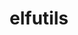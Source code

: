 ---
title: "elfutils"
layout: cache
categories: [package, develop]
meta: {"compilers": ["gcc@10.5.0", "gcc@11.1.0", "gcc@11.4.0", "gcc@13.2.0", "gcc@13.3.0", "gcc@7.3.1", "gcc@7.5.0", "intel-oneapi-compilers@2025.1.0"], "num_specs": 168, "num_specs_by_stack": {"data-vis-sdk": 10, "developer-tools-aarch64-linux-gnu": 15, "developer-tools-x86_64_v3-linux-gnu": 16, "e4s": 20, "e4s-neoverse-v2": 20, "e4s-oneapi": 26, "e4s-rocm-external": 20, "hep": 17, "ml-linux-x86_64-rocm": 10, "radiuss": 10, "radiuss-aws": 10, "radiuss-aws-aarch64": 15, "root": 168, "tutorial": 10}, "oss": ["amzn2", "centos7", "rhel8", "ubuntu18.04", "ubuntu20.04", "ubuntu22.04", "ubuntu24.04"], "platforms": ["linux"], "stacks": ["data-vis-sdk", "developer-tools-aarch64-linux-gnu", "developer-tools-x86_64_v3-linux-gnu", "e4s", "e4s-neoverse-v2", "e4s-oneapi", "e4s-rocm-external", "hep", "ml-linux-x86_64-rocm", "radiuss", "radiuss-aws", "radiuss-aws-aarch64", "root", "tutorial"], "targets": ["aarch64", "neoverse_v2", "x86_64_v3"], "versions": ["0.190", "0.191", "0.192"]}
spec_details: [{"compiler": "intel-oneapi-compilers@2025.1.0", "hash": "2duniq34mxkm7r5o3w2xyvcll66pblo3", "os": "ubuntu22.04", "platform": "linux", "size": "-", "stacks": ["e4s-oneapi", "root"], "target": "x86_64_v3", "variants": ["build_system=autotools", "~debuginfod", "+exeprefix", "~nls"], "versions": ["0.192"]}, {"compiler": "gcc@7.3.1", "hash": "2pg4sxfdmvg4uonpfhzyghield7bfwvu", "os": "amzn2", "platform": "linux", "size": "-", "stacks": ["radiuss-aws-aarch64", "root"], "target": "aarch64", "variants": ["build_system=autotools", "~debuginfod", "+exeprefix", "+nls"], "versions": ["0.191"]}, {"compiler": "intel-oneapi-compilers@2025.1.0", "hash": "36q3cda5n5gsiewojy6ucqtcxiitd46b", "os": "ubuntu22.04", "platform": "linux", "size": "-", "stacks": ["e4s-oneapi", "root"], "target": "x86_64_v3", "variants": ["build_system=autotools", "~debuginfod", "+exeprefix", "~nls"], "versions": ["0.192"]}, {"compiler": "gcc@10.5.0", "hash": "3ece66q3s5ctgfpyrmezbfbzywkz7kyl", "os": "centos7", "platform": "linux", "size": "-", "stacks": ["developer-tools-x86_64_v3-linux-gnu", "root"], "target": "x86_64_v3", "variants": ["build_system=autotools", "+debuginfod", "+exeprefix", "+nls"], "versions": ["0.192"]}, {"compiler": "gcc@10.5.0", "hash": "3j4ach2shhjizouykdwozzwkpmyx7qe4", "os": "centos7", "platform": "linux", "size": "-", "stacks": ["developer-tools-x86_64_v3-linux-gnu", "root"], "target": "x86_64_v3", "variants": ["build_system=autotools", "+debuginfod", "+exeprefix", "+nls"], "versions": ["0.192"]}, {"compiler": "gcc@11.4.0", "hash": "4exti72srevi6l6hrnjb6kzrpkubxeyo", "os": "ubuntu22.04", "platform": "linux", "size": "-", "stacks": ["e4s-neoverse-v2", "root"], "target": "neoverse_v2", "variants": ["build_system=autotools", "~debuginfod", "+exeprefix", "~nls"], "versions": ["0.190"]}, {"compiler": "gcc@11.4.0", "hash": "4pmbvr5ehgfipj4og52uk2is7j5k53j7", "os": "ubuntu22.04", "platform": "linux", "size": "-", "stacks": ["e4s-neoverse-v2", "root"], "target": "neoverse_v2", "variants": ["build_system=autotools", "~debuginfod", "+exeprefix", "+nls"], "versions": ["0.191"]}, {"compiler": "gcc@10.5.0", "hash": "4vb6sctylruonnnkmesrghr7kk54cyzr", "os": "centos7", "platform": "linux", "size": "-", "stacks": ["developer-tools-x86_64_v3-linux-gnu", "root"], "target": "x86_64_v3", "variants": ["build_system=autotools", "+debuginfod", "+exeprefix", "+nls"], "versions": ["0.192"]}, {"compiler": "gcc@7.3.1", "hash": "4yue24vh4wpbtnfokfnbpgu6co2c6ctt", "os": "amzn2", "platform": "linux", "size": "-", "stacks": ["radiuss-aws", "root"], "target": "x86_64_v3", "variants": ["build_system=autotools", "~debuginfod", "+exeprefix", "+nls"], "versions": ["0.192"]}, {"compiler": "gcc@10.5.0", "hash": "5fpskpc3bighqjke276dfi2wmdun5vo4", "os": "centos7", "platform": "linux", "size": "-", "stacks": ["developer-tools-x86_64_v3-linux-gnu", "root"], "target": "x86_64_v3", "variants": ["build_system=autotools", "+debuginfod", "+exeprefix", "+nls"], "versions": ["0.192"]}, {"compiler": "gcc@11.4.0", "hash": "5na6srcjs3gg7y45yc2fv3nxymdk5wht", "os": "ubuntu22.04", "platform": "linux", "size": "-", "stacks": ["e4s-neoverse-v2", "root"], "target": "neoverse_v2", "variants": ["build_system=autotools", "~debuginfod", "+exeprefix", "+nls"], "versions": ["0.191"]}, {"compiler": "gcc@11.1.0", "hash": "5ubgr73xqvuhtwj2dn37ha4dqewh2ebt", "os": "ubuntu20.04", "platform": "linux", "size": "-", "stacks": ["data-vis-sdk", "root"], "target": "x86_64_v3", "variants": ["build_system=autotools", "~debuginfod", "+exeprefix", "+nls"], "versions": ["0.192"]}, {"compiler": "gcc@13.3.0", "hash": "5xnxfsxqzunncvpoxbjqjihdviwhkusi", "os": "rhel8", "platform": "linux", "size": "-", "stacks": ["developer-tools-aarch64-linux-gnu", "root"], "target": "aarch64", "variants": ["build_system=autotools", "+debuginfod", "+exeprefix", "+nls"], "versions": ["0.191"]}, {"compiler": "intel-oneapi-compilers@2025.1.0", "hash": "5zq7sderddpntlqe56oz6dkjovphxezs", "os": "ubuntu22.04", "platform": "linux", "size": "-", "stacks": ["e4s-oneapi", "root"], "target": "x86_64_v3", "variants": ["build_system=autotools", "~debuginfod", "+exeprefix", "~nls"], "versions": ["0.190"]}, {"compiler": "gcc@11.4.0", "hash": "64vkl2ctcs3gbcnm5bkqi3zhv2iezwhn", "os": "ubuntu22.04", "platform": "linux", "size": "-", "stacks": ["e4s-neoverse-v2", "root"], "target": "neoverse_v2", "variants": ["build_system=autotools", "~debuginfod", "+exeprefix", "~nls"], "versions": ["0.190"]}, {"compiler": "gcc@11.4.0", "hash": "6henyurnavigafx5hm2hiy3imfrzvtl3", "os": "ubuntu22.04", "platform": "linux", "size": "-", "stacks": ["e4s", "e4s-rocm-external", "root", "tutorial"], "target": "x86_64_v3", "variants": ["build_system=autotools", "~debuginfod", "+exeprefix", "+nls"], "versions": ["0.192"]}, {"compiler": "gcc@11.4.0", "hash": "6pw46uhrco5cj6n6zcekace6fxrtoaxw", "os": "ubuntu22.04", "platform": "linux", "size": "-", "stacks": ["e4s", "e4s-rocm-external", "root", "tutorial"], "target": "x86_64_v3", "variants": ["build_system=autotools", "~debuginfod", "+exeprefix", "+nls"], "versions": ["0.192"]}, {"compiler": "gcc@13.3.0", "hash": "734io6vfbata5fopt474xy6rdwta2yqm", "os": "rhel8", "platform": "linux", "size": "-", "stacks": ["developer-tools-aarch64-linux-gnu", "root"], "target": "aarch64", "variants": ["build_system=autotools", "+debuginfod", "+exeprefix", "+nls"], "versions": ["0.191"]}, {"compiler": "gcc@13.3.0", "hash": "76fgfw5lcqvaymioef2llze4t2cpkxq3", "os": "rhel8", "platform": "linux", "size": "-", "stacks": ["developer-tools-aarch64-linux-gnu", "root"], "target": "aarch64", "variants": ["build_system=autotools", "+debuginfod", "+exeprefix", "+nls"], "versions": ["0.191"]}, {"compiler": "gcc@11.4.0", "hash": "7eiytm3csx6s6gpb7rqu3wkzrmx6llai", "os": "ubuntu22.04", "platform": "linux", "size": "-", "stacks": ["hep", "root"], "target": "x86_64_v3", "variants": ["build_system=autotools", "+debuginfod", "+exeprefix", "+nls"], "versions": ["0.192"]}, {"compiler": "gcc@11.4.0", "hash": "7lcvayuzdtagtfq7ws4olda2cs4nr4qt", "os": "ubuntu22.04", "platform": "linux", "size": "-", "stacks": ["hep", "root"], "target": "x86_64_v3", "variants": ["build_system=autotools", "+debuginfod", "+exeprefix", "+nls"], "versions": ["0.192"]}, {"compiler": "gcc@11.4.0", "hash": "7movvyqyevytju3y33sbuudqbtaznijn", "os": "ubuntu22.04", "platform": "linux", "size": "-", "stacks": ["e4s-neoverse-v2", "root"], "target": "neoverse_v2", "variants": ["build_system=autotools", "~debuginfod", "+exeprefix", "~nls"], "versions": ["0.190"]}, {"compiler": "gcc@7.3.1", "hash": "7su5a4dvrh7anaidsvefqkrjc5dju4yh", "os": "amzn2", "platform": "linux", "size": "-", "stacks": ["radiuss-aws-aarch64", "root"], "target": "aarch64", "variants": ["build_system=autotools", "~debuginfod", "+exeprefix", "+nls"], "versions": ["0.191"]}, {"compiler": "gcc@10.5.0", "hash": "7sw3qmbot7cbrmr3imdjy4hip7k2o3rs", "os": "centos7", "platform": "linux", "size": "-", "stacks": ["developer-tools-x86_64_v3-linux-gnu", "root"], "target": "x86_64_v3", "variants": ["build_system=autotools", "+debuginfod", "+exeprefix", "+nls"], "versions": ["0.192"]}, {"compiler": "intel-oneapi-compilers@2025.1.0", "hash": "a462ldz4cbsx73g36l6dta2ejfa25zdu", "os": "ubuntu22.04", "platform": "linux", "size": "-", "stacks": ["e4s-oneapi", "root"], "target": "x86_64_v3", "variants": ["build_system=autotools", "~debuginfod", "+exeprefix", "~nls"], "versions": ["0.190"]}, {"compiler": "intel-oneapi-compilers@2025.1.0", "hash": "a4dfyvo524guujq2phnbhelxuv6uz2f5", "os": "ubuntu22.04", "platform": "linux", "size": "-", "stacks": ["e4s-oneapi", "root"], "target": "x86_64_v3", "variants": ["build_system=autotools", "~debuginfod", "+exeprefix", "~nls"], "versions": ["0.190"]}, {"compiler": "gcc@13.3.0", "hash": "aj5cviwbtxirqjjuksbrtjhedpr6kuvn", "os": "rhel8", "platform": "linux", "size": "-", "stacks": ["developer-tools-aarch64-linux-gnu", "root"], "target": "aarch64", "variants": ["build_system=autotools", "+debuginfod", "+exeprefix", "+nls"], "versions": ["0.191"]}, {"compiler": "gcc@11.1.0", "hash": "aow3y53memyzyawfuivzjlta7hz4ihhe", "os": "ubuntu20.04", "platform": "linux", "size": "-", "stacks": ["data-vis-sdk", "root"], "target": "x86_64_v3", "variants": ["build_system=autotools", "~debuginfod", "+exeprefix", "+nls"], "versions": ["0.192"]}, {"compiler": "intel-oneapi-compilers@2025.1.0", "hash": "aph4xfnihcsl5tgnxkcfvhwxfeddmida", "os": "ubuntu22.04", "platform": "linux", "size": "-", "stacks": ["e4s-oneapi", "root"], "target": "x86_64_v3", "variants": ["build_system=autotools", "~debuginfod", "+exeprefix", "~nls"], "versions": ["0.190"]}, {"compiler": "gcc@13.2.0", "hash": "asc4k7hlouseflkocoi6ado3msnlqbku", "os": "ubuntu24.04", "platform": "linux", "size": "-", "stacks": ["ml-linux-x86_64-rocm", "root"], "target": "x86_64_v3", "variants": ["build_system=autotools", "~debuginfod", "+exeprefix", "+nls"], "versions": ["0.192"]}, {"compiler": "gcc@7.3.1", "hash": "ateka7tzq6pfjguj3bqlyvw5yquejm2i", "os": "amzn2", "platform": "linux", "size": "-", "stacks": ["radiuss-aws-aarch64", "root"], "target": "aarch64", "variants": ["build_system=autotools", "~debuginfod", "+exeprefix", "+nls"], "versions": ["0.191"]}, {"compiler": "gcc@11.4.0", "hash": "auakoxog3ohz4lsu5g4tl454p7zm677n", "os": "ubuntu22.04", "platform": "linux", "size": "-", "stacks": ["e4s-neoverse-v2", "root"], "target": "neoverse_v2", "variants": ["build_system=autotools", "~debuginfod", "+exeprefix", "+nls"], "versions": ["0.191"]}, {"compiler": "gcc@10.5.0", "hash": "b2sfw4t5atubrcnzvet6r4gcjhpfzxwb", "os": "centos7", "platform": "linux", "size": "-", "stacks": ["developer-tools-x86_64_v3-linux-gnu", "root"], "target": "x86_64_v3", "variants": ["build_system=autotools", "+debuginfod", "+exeprefix", "+nls"], "versions": ["0.192"]}, {"compiler": "gcc@11.4.0", "hash": "bg3z7do6zbwaj6qi4b757r3v3gu4eda3", "os": "ubuntu22.04", "platform": "linux", "size": "-", "stacks": ["e4s-neoverse-v2", "root"], "target": "neoverse_v2", "variants": ["build_system=autotools", "~debuginfod", "+exeprefix", "~nls"], "versions": ["0.190"]}, {"compiler": "gcc@11.4.0", "hash": "bl3khfkudk33vf75hyv42lnn4nulyd7g", "os": "ubuntu22.04", "platform": "linux", "size": "-", "stacks": ["e4s-neoverse-v2", "root"], "target": "neoverse_v2", "variants": ["build_system=autotools", "~debuginfod", "+exeprefix", "+nls"], "versions": ["0.191"]}, {"compiler": "gcc@11.4.0", "hash": "br4l33eqqxrm75bvarssztrhcyxqkduy", "os": "ubuntu22.04", "platform": "linux", "size": "-", "stacks": ["e4s", "e4s-rocm-external", "root"], "target": "x86_64_v3", "variants": ["build_system=autotools", "~debuginfod", "+exeprefix", "~nls"], "versions": ["0.190"]}, {"compiler": "gcc@10.5.0", "hash": "bxrygli46f34rbah34w5jmjbyzczn6i5", "os": "centos7", "platform": "linux", "size": "-", "stacks": ["developer-tools-x86_64_v3-linux-gnu", "root"], "target": "x86_64_v3", "variants": ["build_system=autotools", "+debuginfod", "+exeprefix", "+nls"], "versions": ["0.192"]}, {"compiler": "gcc@11.4.0", "hash": "c3tfv22re5ivlwaujnwlj3sjdi24fgea", "os": "ubuntu22.04", "platform": "linux", "size": "-", "stacks": ["hep", "root"], "target": "x86_64_v3", "variants": ["build_system=autotools", "+debuginfod", "+exeprefix", "+nls"], "versions": ["0.192"]}, {"compiler": "gcc@11.4.0", "hash": "c5rtjd2bxwzt63ltzetrme5wiaft5yng", "os": "ubuntu22.04", "platform": "linux", "size": "-", "stacks": ["e4s", "e4s-rocm-external", "root", "tutorial"], "target": "x86_64_v3", "variants": ["build_system=autotools", "~debuginfod", "+exeprefix", "+nls"], "versions": ["0.192"]}, {"compiler": "gcc@11.4.0", "hash": "c6d3tpd22balcynfe4233nybbmd2vlc5", "os": "ubuntu22.04", "platform": "linux", "size": "-", "stacks": ["e4s-neoverse-v2", "root"], "target": "neoverse_v2", "variants": ["build_system=autotools", "~debuginfod", "+exeprefix", "~nls"], "versions": ["0.190"]}, {"compiler": "gcc@11.4.0", "hash": "cdayfzqg5okviq7mssqzt4as4edo5ows", "os": "ubuntu22.04", "platform": "linux", "size": "-", "stacks": ["e4s", "e4s-rocm-external", "root"], "target": "x86_64_v3", "variants": ["build_system=autotools", "~debuginfod", "+exeprefix", "~nls"], "versions": ["0.190"]}, {"compiler": "gcc@7.5.0", "hash": "cicrh2wdn7raorfjaarebvnr4sgmsezl", "os": "ubuntu18.04", "platform": "linux", "size": "-", "stacks": ["radiuss", "root"], "target": "x86_64_v3", "variants": ["build_system=autotools", "~debuginfod", "+exeprefix", "+nls"], "versions": ["0.192"]}, {"compiler": "gcc@11.4.0", "hash": "corpkjbdq44jtpcjq7ryyaelr2p32bxs", "os": "ubuntu22.04", "platform": "linux", "size": "-", "stacks": ["e4s", "e4s-rocm-external", "root", "tutorial"], "target": "x86_64_v3", "variants": ["build_system=autotools", "~debuginfod", "+exeprefix", "+nls"], "versions": ["0.192"]}, {"compiler": "gcc@11.4.0", "hash": "cs2uqlzs5u5kwdliqc7eunh7xojfvtze", "os": "ubuntu22.04", "platform": "linux", "size": "-", "stacks": ["e4s", "e4s-rocm-external", "root"], "target": "x86_64_v3", "variants": ["build_system=autotools", "~debuginfod", "+exeprefix", "~nls"], "versions": ["0.190"]}, {"compiler": "intel-oneapi-compilers@2025.1.0", "hash": "cx2oaqy5vw7cdwkaqvdfnuemz45hmwfo", "os": "ubuntu22.04", "platform": "linux", "size": "-", "stacks": ["e4s-oneapi", "root"], "target": "x86_64_v3", "variants": ["build_system=autotools", "~debuginfod", "+exeprefix", "~nls"], "versions": ["0.192"]}, {"compiler": "intel-oneapi-compilers@2025.1.0", "hash": "d7ubxu4uvcinzdtyuymn6b2dyifwdspd", "os": "ubuntu22.04", "platform": "linux", "size": "-", "stacks": ["e4s-oneapi", "root"], "target": "x86_64_v3", "variants": ["build_system=autotools", "~debuginfod", "+exeprefix", "~nls"], "versions": ["0.190"]}, {"compiler": "intel-oneapi-compilers@2025.1.0", "hash": "disymzisrqebbi5juz32vy3im2lygewi", "os": "ubuntu22.04", "platform": "linux", "size": "-", "stacks": ["e4s-oneapi", "root"], "target": "x86_64_v3", "variants": ["build_system=autotools", "~debuginfod", "+exeprefix", "~nls"], "versions": ["0.192"]}, {"compiler": "gcc@13.3.0", "hash": "dk33sn45ksggtxjngzxvk6hxbayh4d3v", "os": "rhel8", "platform": "linux", "size": "-", "stacks": ["developer-tools-aarch64-linux-gnu", "root"], "target": "aarch64", "variants": ["build_system=autotools", "+debuginfod", "+exeprefix", "+nls"], "versions": ["0.191"]}, {"compiler": "gcc@11.4.0", "hash": "dkr5wezyxxn7yjgjbupf6khmh3av23ig", "os": "ubuntu22.04", "platform": "linux", "size": "-", "stacks": ["e4s-neoverse-v2", "root"], "target": "neoverse_v2", "variants": ["build_system=autotools", "~debuginfod", "+exeprefix", "~nls"], "versions": ["0.190"]}, {"compiler": "gcc@11.4.0", "hash": "dn3r3xdgv2vvbzr67fktjr3idsxl6hxc", "os": "ubuntu22.04", "platform": "linux", "size": "-", "stacks": ["e4s", "e4s-rocm-external", "root"], "target": "x86_64_v3", "variants": ["build_system=autotools", "~debuginfod", "+exeprefix", "~nls"], "versions": ["0.190"]}, {"compiler": "gcc@13.3.0", "hash": "dogxnlpz5hjceq4q2jmvlehbznyle2lj", "os": "rhel8", "platform": "linux", "size": "-", "stacks": ["developer-tools-aarch64-linux-gnu", "root"], "target": "aarch64", "variants": ["build_system=autotools", "+debuginfod", "+exeprefix", "+nls"], "versions": ["0.191"]}, {"compiler": "gcc@13.3.0", "hash": "e4xh5yclmgv6twrzjwm36t5cysmvc6uq", "os": "rhel8", "platform": "linux", "size": "-", "stacks": ["developer-tools-aarch64-linux-gnu", "root"], "target": "aarch64", "variants": ["build_system=autotools", "+debuginfod", "+exeprefix", "+nls"], "versions": ["0.191"]}, {"compiler": "intel-oneapi-compilers@2025.1.0", "hash": "eaq454lpfp662ar4zodelj6n2krhor55", "os": "ubuntu22.04", "platform": "linux", "size": "-", "stacks": ["e4s-oneapi", "root"], "target": "x86_64_v3", "variants": ["build_system=autotools", "~debuginfod", "+exeprefix", "~nls"], "versions": ["0.192"]}, {"compiler": "gcc@7.3.1", "hash": "eftqrhz3xz247wp7sxug7aypglw4f7na", "os": "amzn2", "platform": "linux", "size": "-", "stacks": ["radiuss-aws", "root"], "target": "x86_64_v3", "variants": ["build_system=autotools", "~debuginfod", "+exeprefix", "+nls"], "versions": ["0.192"]}, {"compiler": "gcc@11.4.0", "hash": "euv2evauqlolrsch5ocscvfdoxifcvxk", "os": "ubuntu22.04", "platform": "linux", "size": "-", "stacks": ["e4s-neoverse-v2", "root"], "target": "neoverse_v2", "variants": ["build_system=autotools", "~debuginfod", "+exeprefix", "~nls"], "versions": ["0.190"]}, {"compiler": "intel-oneapi-compilers@2025.1.0", "hash": "eyaqw5tnbsovl6aiau6yapcwqwmkumzy", "os": "ubuntu22.04", "platform": "linux", "size": "-", "stacks": ["e4s-oneapi", "root"], "target": "x86_64_v3", "variants": ["build_system=autotools", "~debuginfod", "+exeprefix", "~nls"], "versions": ["0.192"]}, {"compiler": "gcc@11.4.0", "hash": "ez6q764kdjhvb7f7txom7o4afbbdzbxt", "os": "ubuntu22.04", "platform": "linux", "size": "-", "stacks": ["hep", "root"], "target": "x86_64_v3", "variants": ["build_system=autotools", "+debuginfod", "+exeprefix", "+nls"], "versions": ["0.192"]}, {"compiler": "gcc@11.1.0", "hash": "fyi5m5zjfcxg553roq3eo54qqptai2x2", "os": "ubuntu20.04", "platform": "linux", "size": "-", "stacks": ["data-vis-sdk", "root"], "target": "x86_64_v3", "variants": ["build_system=autotools", "~debuginfod", "+exeprefix", "+nls"], "versions": ["0.192"]}, {"compiler": "gcc@13.2.0", "hash": "fysyuqiq3sbdqtwgdgwqv7ph4rpxi2ze", "os": "ubuntu24.04", "platform": "linux", "size": "-", "stacks": ["ml-linux-x86_64-rocm", "root"], "target": "x86_64_v3", "variants": ["build_system=autotools", "~debuginfod", "+exeprefix", "+nls"], "versions": ["0.192"]}, {"compiler": "gcc@10.5.0", "hash": "g4kqb27p6lwfrh5hpow4xhpg6cxispli", "os": "centos7", "platform": "linux", "size": "-", "stacks": ["developer-tools-x86_64_v3-linux-gnu", "root"], "target": "x86_64_v3", "variants": ["build_system=autotools", "+debuginfod", "+exeprefix", "+nls"], "versions": ["0.192"]}, {"compiler": "gcc@11.4.0", "hash": "g77y7ibwzqkecpzeovbofm6j7ticnaia", "os": "ubuntu22.04", "platform": "linux", "size": "-", "stacks": ["hep", "root"], "target": "x86_64_v3", "variants": ["build_system=autotools", "+debuginfod", "+exeprefix", "+nls"], "versions": ["0.192"]}, {"compiler": "gcc@13.3.0", "hash": "ghr7ote5wfupnlumlposdggxvvrgghwg", "os": "rhel8", "platform": "linux", "size": "-", "stacks": ["developer-tools-aarch64-linux-gnu", "root"], "target": "aarch64", "variants": ["build_system=autotools", "+debuginfod", "+exeprefix", "+nls"], "versions": ["0.191"]}, {"compiler": "gcc@11.4.0", "hash": "gmiobqmtry6ovmfnlk46qhra3zrzubgd", "os": "ubuntu22.04", "platform": "linux", "size": "-", "stacks": ["e4s-neoverse-v2", "root"], "target": "neoverse_v2", "variants": ["build_system=autotools", "~debuginfod", "+exeprefix", "+nls"], "versions": ["0.191"]}, {"compiler": "gcc@11.4.0", "hash": "gwzjhxb4bmeu2a5ypi5dmhjr4h45kdpv", "os": "ubuntu22.04", "platform": "linux", "size": "-", "stacks": ["hep", "root"], "target": "x86_64_v3", "variants": ["build_system=autotools", "+debuginfod", "+exeprefix", "+nls"], "versions": ["0.192"]}, {"compiler": "gcc@7.3.1", "hash": "hipqgw5nmzlp2ck7ywyhh5jff2dobxiv", "os": "amzn2", "platform": "linux", "size": "-", "stacks": ["radiuss-aws-aarch64", "root"], "target": "aarch64", "variants": ["build_system=autotools", "~debuginfod", "+exeprefix", "+nls"], "versions": ["0.191"]}, {"compiler": "gcc@7.3.1", "hash": "hkhcinpwosafevgiar62pv76cjhkpt4g", "os": "amzn2", "platform": "linux", "size": "-", "stacks": ["radiuss-aws-aarch64", "root"], "target": "aarch64", "variants": ["build_system=autotools", "~debuginfod", "+exeprefix", "+nls"], "versions": ["0.191"]}, {"compiler": "intel-oneapi-compilers@2025.1.0", "hash": "hppq6cu2igix2pjeriifcksca6z6sxet", "os": "ubuntu22.04", "platform": "linux", "size": "-", "stacks": ["e4s-oneapi", "root"], "target": "x86_64_v3", "variants": ["build_system=autotools", "~debuginfod", "+exeprefix", "~nls"], "versions": ["0.190"]}, {"compiler": "intel-oneapi-compilers@2025.1.0", "hash": "hrzkufsfggdm4j6vlyruvoxxurjrgojr", "os": "ubuntu22.04", "platform": "linux", "size": "-", "stacks": ["e4s-oneapi", "root"], "target": "x86_64_v3", "variants": ["build_system=autotools", "~debuginfod", "+exeprefix", "~nls"], "versions": ["0.192"]}, {"compiler": "gcc@7.5.0", "hash": "hxm7wji4uvj4c4tg3ib7svczgr4iot3a", "os": "ubuntu18.04", "platform": "linux", "size": "-", "stacks": ["radiuss", "root"], "target": "x86_64_v3", "variants": ["build_system=autotools", "~debuginfod", "+exeprefix", "+nls"], "versions": ["0.192"]}, {"compiler": "gcc@7.3.1", "hash": "ikbkn2m5luqlhn6wlgktegufxhqjoo45", "os": "amzn2", "platform": "linux", "size": "-", "stacks": ["radiuss-aws", "root"], "target": "x86_64_v3", "variants": ["build_system=autotools", "~debuginfod", "+exeprefix", "+nls"], "versions": ["0.192"]}, {"compiler": "gcc@7.3.1", "hash": "ir3yxsp4j4sdny4bbg34jexkg4tefarb", "os": "amzn2", "platform": "linux", "size": "-", "stacks": ["radiuss-aws-aarch64", "root"], "target": "aarch64", "variants": ["build_system=autotools", "~debuginfod", "+exeprefix", "+nls"], "versions": ["0.191"]}, {"compiler": "gcc@11.4.0", "hash": "isoxehyyt4rbwssthew4bb3h45wpigmk", "os": "ubuntu22.04", "platform": "linux", "size": "-", "stacks": ["hep", "root"], "target": "x86_64_v3", "variants": ["build_system=autotools", "+debuginfod", "+exeprefix", "+nls"], "versions": ["0.192"]}, {"compiler": "gcc@11.1.0", "hash": "ium3ucyivupyiaazxcnibqytpqy7pqvx", "os": "ubuntu20.04", "platform": "linux", "size": "-", "stacks": ["data-vis-sdk", "root"], "target": "x86_64_v3", "variants": ["build_system=autotools", "~debuginfod", "+exeprefix", "+nls"], "versions": ["0.192"]}, {"compiler": "gcc@11.4.0", "hash": "iv5thrbf746embttsndksf5vayto72k7", "os": "ubuntu22.04", "platform": "linux", "size": "-", "stacks": ["hep", "root"], "target": "x86_64_v3", "variants": ["build_system=autotools", "+debuginfod", "+exeprefix", "+nls"], "versions": ["0.192"]}, {"compiler": "gcc@10.5.0", "hash": "jdntiyrqgbvcgbz6lrkqu5utaawgga7c", "os": "centos7", "platform": "linux", "size": "-", "stacks": ["developer-tools-x86_64_v3-linux-gnu", "root"], "target": "x86_64_v3", "variants": ["build_system=autotools", "+debuginfod", "+exeprefix", "+nls"], "versions": ["0.192"]}, {"compiler": "gcc@11.4.0", "hash": "jlknelrv2raclrs3voxilc6pwrfk3njz", "os": "ubuntu22.04", "platform": "linux", "size": "-", "stacks": ["e4s", "e4s-rocm-external", "root"], "target": "x86_64_v3", "variants": ["build_system=autotools", "~debuginfod", "+exeprefix", "~nls"], "versions": ["0.190"]}, {"compiler": "gcc@11.4.0", "hash": "jos55h7utiol5lbooz736ood6ujlmrkq", "os": "ubuntu22.04", "platform": "linux", "size": "-", "stacks": ["e4s", "e4s-rocm-external", "root"], "target": "x86_64_v3", "variants": ["build_system=autotools", "~debuginfod", "+exeprefix", "~nls"], "versions": ["0.190"]}, {"compiler": "gcc@11.4.0", "hash": "jrfvsfgnpa7wzg6blu2gms7fkppzxu6e", "os": "ubuntu22.04", "platform": "linux", "size": "-", "stacks": ["hep", "root"], "target": "x86_64_v3", "variants": ["build_system=autotools", "+debuginfod", "+exeprefix", "+nls"], "versions": ["0.192"]}, {"compiler": "gcc@7.3.1", "hash": "jzpphpyxxwcab5mtbho56qpe6i7bjvrb", "os": "amzn2", "platform": "linux", "size": "-", "stacks": ["radiuss-aws-aarch64", "root"], "target": "aarch64", "variants": ["build_system=autotools", "~debuginfod", "+exeprefix", "+nls"], "versions": ["0.191"]}, {"compiler": "gcc@11.4.0", "hash": "knyccplvqw4xpg6uhemupkesrwtepf5a", "os": "ubuntu22.04", "platform": "linux", "size": "-", "stacks": ["e4s-neoverse-v2", "root"], "target": "neoverse_v2", "variants": ["build_system=autotools", "~debuginfod", "+exeprefix", "+nls"], "versions": ["0.191"]}, {"compiler": "gcc@11.4.0", "hash": "kofktqi6zgyjdmvgn55xw7hfvs32olq3", "os": "ubuntu22.04", "platform": "linux", "size": "-", "stacks": ["e4s", "e4s-rocm-external", "root"], "target": "x86_64_v3", "variants": ["build_system=autotools", "~debuginfod", "+exeprefix", "~nls"], "versions": ["0.190"]}, {"compiler": "gcc@11.4.0", "hash": "kwkkoek2ctf7b5ruswana3gbsxnbhhp3", "os": "ubuntu22.04", "platform": "linux", "size": "-", "stacks": ["e4s", "e4s-rocm-external", "root", "tutorial"], "target": "x86_64_v3", "variants": ["build_system=autotools", "~debuginfod", "+exeprefix", "+nls"], "versions": ["0.192"]}, {"compiler": "gcc@11.4.0", "hash": "l4m5hl53thi5r2fh2cnsapeowz2xga5v", "os": "ubuntu22.04", "platform": "linux", "size": "-", "stacks": ["hep", "root"], "target": "x86_64_v3", "variants": ["build_system=autotools", "+debuginfod", "+exeprefix", "+nls"], "versions": ["0.192"]}, {"compiler": "gcc@7.5.0", "hash": "lg4kawsqahhb6bfql7oudmbsb56mvund", "os": "ubuntu18.04", "platform": "linux", "size": "-", "stacks": ["radiuss", "root"], "target": "x86_64_v3", "variants": ["build_system=autotools", "~debuginfod", "+exeprefix", "+nls"], "versions": ["0.192"]}, {"compiler": "gcc@7.5.0", "hash": "lgu5d2vf6gjz5lsxenjz6xatdw7lqeje", "os": "ubuntu18.04", "platform": "linux", "size": "-", "stacks": ["radiuss", "root"], "target": "x86_64_v3", "variants": ["build_system=autotools", "~debuginfod", "+exeprefix", "+nls"], "versions": ["0.192"]}, {"compiler": "intel-oneapi-compilers@2025.1.0", "hash": "lh7il543zjiaag3gjmxhx5nogifiwfq7", "os": "ubuntu22.04", "platform": "linux", "size": "-", "stacks": ["e4s-oneapi", "root"], "target": "x86_64_v3", "variants": ["build_system=autotools", "~debuginfod", "+exeprefix", "~nls"], "versions": ["0.190"]}, {"compiler": "intel-oneapi-compilers@2025.1.0", "hash": "lhydp7bd7uqeqykumsnsu5clos34s7al", "os": "ubuntu22.04", "platform": "linux", "size": "-", "stacks": ["e4s-oneapi", "root"], "target": "x86_64_v3", "variants": ["build_system=autotools", "~debuginfod", "+exeprefix", "~nls"], "versions": ["0.192"]}, {"compiler": "gcc@7.5.0", "hash": "lo5kte4npj7vps2gaaykqronsk7vck2n", "os": "ubuntu18.04", "platform": "linux", "size": "-", "stacks": ["radiuss", "root"], "target": "x86_64_v3", "variants": ["build_system=autotools", "~debuginfod", "+exeprefix", "+nls"], "versions": ["0.192"]}, {"compiler": "gcc@7.3.1", "hash": "m2xxw3mxtvufthfothkje2hzzffczcft", "os": "amzn2", "platform": "linux", "size": "-", "stacks": ["radiuss-aws", "root"], "target": "x86_64_v3", "variants": ["build_system=autotools", "~debuginfod", "+exeprefix", "+nls"], "versions": ["0.192"]}, {"compiler": "intel-oneapi-compilers@2025.1.0", "hash": "m6m4vvwwqwz3yedldddacvpz4rhodkui", "os": "ubuntu22.04", "platform": "linux", "size": "-", "stacks": ["e4s-oneapi", "root"], "target": "x86_64_v3", "variants": ["build_system=autotools", "~debuginfod", "+exeprefix", "~nls"], "versions": ["0.190"]}, {"compiler": "gcc@7.3.1", "hash": "madlx4ygelec6eas7qrims7lgbjix3sn", "os": "amzn2", "platform": "linux", "size": "-", "stacks": ["radiuss-aws-aarch64", "root"], "target": "aarch64", "variants": ["build_system=autotools", "~debuginfod", "+exeprefix", "+nls"], "versions": ["0.191"]}, {"compiler": "gcc@7.3.1", "hash": "mfh5gmechfnii4lckmuttxyffmtvlyov", "os": "amzn2", "platform": "linux", "size": "-", "stacks": ["radiuss-aws-aarch64", "root"], "target": "aarch64", "variants": ["build_system=autotools", "~debuginfod", "+exeprefix", "+nls"], "versions": ["0.191"]}, {"compiler": "gcc@11.4.0", "hash": "mht5nkhaud7dy6kjckdgnw4nk7v3rm7j", "os": "ubuntu22.04", "platform": "linux", "size": "-", "stacks": ["e4s-neoverse-v2", "root"], "target": "neoverse_v2", "variants": ["build_system=autotools", "~debuginfod", "+exeprefix", "+nls"], "versions": ["0.191"]}, {"compiler": "gcc@7.3.1", "hash": "mom6d7rotzh46x4tzwb434nsmc2cxani", "os": "amzn2", "platform": "linux", "size": "-", "stacks": ["radiuss-aws", "root"], "target": "x86_64_v3", "variants": ["build_system=autotools", "~debuginfod", "+exeprefix", "+nls"], "versions": ["0.192"]}, {"compiler": "gcc@11.4.0", "hash": "mvbs3qmmcjmy6jrbjmbon44il6ktc7ta", "os": "ubuntu22.04", "platform": "linux", "size": "-", "stacks": ["e4s", "e4s-rocm-external", "root"], "target": "x86_64_v3", "variants": ["build_system=autotools", "~debuginfod", "+exeprefix", "~nls"], "versions": ["0.190"]}, {"compiler": "gcc@7.3.1", "hash": "n4ewzsdbjp2mmadb2cw66ou33aic42d5", "os": "amzn2", "platform": "linux", "size": "-", "stacks": ["radiuss-aws", "root"], "target": "x86_64_v3", "variants": ["build_system=autotools", "~debuginfod", "+exeprefix", "+nls"], "versions": ["0.192"]}, {"compiler": "gcc@11.4.0", "hash": "natp5zyydek44rirakda4chawsug5hdp", "os": "ubuntu22.04", "platform": "linux", "size": "-", "stacks": ["e4s", "e4s-rocm-external", "root", "tutorial"], "target": "x86_64_v3", "variants": ["build_system=autotools", "~debuginfod", "+exeprefix", "+nls"], "versions": ["0.192"]}, {"compiler": "intel-oneapi-compilers@2025.1.0", "hash": "o3b447274t2sl43ryexmbedmhccbnt2l", "os": "ubuntu22.04", "platform": "linux", "size": "-", "stacks": ["e4s-oneapi", "root"], "target": "x86_64_v3", "variants": ["build_system=autotools", "~debuginfod", "+exeprefix", "~nls"], "versions": ["0.190"]}, {"compiler": "gcc@11.4.0", "hash": "o5gpp3rm2kyj32izngsmufu56ti24yxx", "os": "ubuntu22.04", "platform": "linux", "size": "-", "stacks": ["e4s-neoverse-v2", "root"], "target": "neoverse_v2", "variants": ["build_system=autotools", "~debuginfod", "+exeprefix", "~nls"], "versions": ["0.190"]}, {"compiler": "gcc@11.4.0", "hash": "oeyvah63gx5cziyzi4b2ct3qm2vuk77j", "os": "ubuntu22.04", "platform": "linux", "size": "-", "stacks": ["hep", "root"], "target": "x86_64_v3", "variants": ["build_system=autotools", "+debuginfod", "+exeprefix", "+nls"], "versions": ["0.192"]}, {"compiler": "gcc@10.5.0", "hash": "ogtinyqhblzhjmi5zbigv7mvclb2aizk", "os": "centos7", "platform": "linux", "size": "-", "stacks": ["developer-tools-x86_64_v3-linux-gnu", "root"], "target": "x86_64_v3", "variants": ["build_system=autotools", "+debuginfod", "+exeprefix", "+nls"], "versions": ["0.192"]}, {"compiler": "gcc@11.4.0", "hash": "ojzlrbth4lfjrailry4ijm2brurx5coo", "os": "ubuntu22.04", "platform": "linux", "size": "-", "stacks": ["e4s-neoverse-v2", "root"], "target": "neoverse_v2", "variants": ["build_system=autotools", "~debuginfod", "+exeprefix", "~nls"], "versions": ["0.190"]}, {"compiler": "intel-oneapi-compilers@2025.1.0", "hash": "pa3rpysqtxuuzjrk6z2f2idbv2lffwf7", "os": "ubuntu22.04", "platform": "linux", "size": "-", "stacks": ["e4s-oneapi", "root"], "target": "x86_64_v3", "variants": ["build_system=autotools", "~debuginfod", "+exeprefix", "~nls"], "versions": ["0.190"]}, {"compiler": "intel-oneapi-compilers@2025.1.0", "hash": "pesxdcdi74ymc5fmmnq4mwnazh4ipal5", "os": "ubuntu22.04", "platform": "linux", "size": "-", "stacks": ["e4s-oneapi", "root"], "target": "x86_64_v3", "variants": ["build_system=autotools", "~debuginfod", "+exeprefix", "~nls"], "versions": ["0.190"]}, {"compiler": "gcc@11.1.0", "hash": "q6dxhecs3hnyfsfxe4m5bxovwa7dixqk", "os": "ubuntu20.04", "platform": "linux", "size": "-", "stacks": ["data-vis-sdk", "root"], "target": "x86_64_v3", "variants": ["build_system=autotools", "~debuginfod", "+exeprefix", "+nls"], "versions": ["0.192"]}, {"compiler": "intel-oneapi-compilers@2025.1.0", "hash": "qcsqgdxorx45tdta2r5yr2pn6qctfu4p", "os": "ubuntu22.04", "platform": "linux", "size": "-", "stacks": ["e4s-oneapi", "root"], "target": "x86_64_v3", "variants": ["build_system=autotools", "~debuginfod", "+exeprefix", "~nls"], "versions": ["0.190"]}, {"compiler": "gcc@13.3.0", "hash": "qg3pmjij4kqaglzn4sgov3v3vrbxwnpr", "os": "rhel8", "platform": "linux", "size": "-", "stacks": ["developer-tools-aarch64-linux-gnu", "root"], "target": "aarch64", "variants": ["build_system=autotools", "+debuginfod", "+exeprefix", "+nls"], "versions": ["0.191"]}, {"compiler": "gcc@10.5.0", "hash": "qorgj4dw4elh5yqs2cvqo4ik46xd5l7t", "os": "centos7", "platform": "linux", "size": "-", "stacks": ["developer-tools-x86_64_v3-linux-gnu", "root"], "target": "x86_64_v3", "variants": ["build_system=autotools", "+debuginfod", "+exeprefix", "+nls"], "versions": ["0.192"]}, {"compiler": "gcc@10.5.0", "hash": "r3i4boeackm265zgodorpgfsqsrmoxa4", "os": "centos7", "platform": "linux", "size": "-", "stacks": ["developer-tools-x86_64_v3-linux-gnu", "root"], "target": "x86_64_v3", "variants": ["build_system=autotools", "+debuginfod", "+exeprefix", "+nls"], "versions": ["0.192"]}, {"compiler": "gcc@13.3.0", "hash": "r4aoxbsob4ygm36b47n2ycymep7s7hkd", "os": "rhel8", "platform": "linux", "size": "-", "stacks": ["developer-tools-aarch64-linux-gnu", "root"], "target": "aarch64", "variants": ["build_system=autotools", "+debuginfod", "+exeprefix", "+nls"], "versions": ["0.191"]}, {"compiler": "gcc@11.4.0", "hash": "r7fo76stzrjdh6fw62ut637gyv5tfnal", "os": "ubuntu22.04", "platform": "linux", "size": "-", "stacks": ["e4s", "e4s-rocm-external", "root", "tutorial"], "target": "x86_64_v3", "variants": ["build_system=autotools", "~debuginfod", "+exeprefix", "+nls"], "versions": ["0.192"]}, {"compiler": "gcc@13.3.0", "hash": "rbi6q6curadhmvomqqpzvn436khgbzlr", "os": "rhel8", "platform": "linux", "size": "-", "stacks": ["developer-tools-aarch64-linux-gnu", "root"], "target": "aarch64", "variants": ["build_system=autotools", "+debuginfod", "+exeprefix", "+nls"], "versions": ["0.191"]}, {"compiler": "gcc@7.3.1", "hash": "rdjcfylgt5rbsqtohn7obqdigxlefrsq", "os": "amzn2", "platform": "linux", "size": "-", "stacks": ["radiuss-aws-aarch64", "root"], "target": "aarch64", "variants": ["build_system=autotools", "~debuginfod", "+exeprefix", "+nls"], "versions": ["0.191"]}, {"compiler": "gcc@13.2.0", "hash": "rfse6e43q35cgqp4gtuq4pkld6uh2z6n", "os": "ubuntu24.04", "platform": "linux", "size": "-", "stacks": ["ml-linux-x86_64-rocm", "root"], "target": "x86_64_v3", "variants": ["build_system=autotools", "~debuginfod", "+exeprefix", "+nls"], "versions": ["0.192"]}, {"compiler": "gcc@10.5.0", "hash": "rmejg4nsjaimeybgbgrym4u2rjugmuet", "os": "centos7", "platform": "linux", "size": "-", "stacks": ["developer-tools-x86_64_v3-linux-gnu", "root"], "target": "x86_64_v3", "variants": ["build_system=autotools", "+debuginfod", "+exeprefix", "+nls"], "versions": ["0.192"]}, {"compiler": "gcc@11.1.0", "hash": "rr5lidzachngth444ioqb4675qpau6hb", "os": "ubuntu20.04", "platform": "linux", "size": "-", "stacks": ["data-vis-sdk", "root"], "target": "x86_64_v3", "variants": ["build_system=autotools", "~debuginfod", "+exeprefix", "+nls"], "versions": ["0.192"]}, {"compiler": "gcc@13.3.0", "hash": "s25nlnf3i54zqo5vz2nx2obenuyra7yg", "os": "rhel8", "platform": "linux", "size": "-", "stacks": ["developer-tools-aarch64-linux-gnu", "root"], "target": "aarch64", "variants": ["build_system=autotools", "+debuginfod", "+exeprefix", "+nls"], "versions": ["0.191"]}, {"compiler": "gcc@11.4.0", "hash": "s6jchyanicsjq4dyjyg26oz6rvx6je25", "os": "ubuntu22.04", "platform": "linux", "size": "-", "stacks": ["e4s-neoverse-v2", "root"], "target": "neoverse_v2", "variants": ["build_system=autotools", "~debuginfod", "+exeprefix", "~nls"], "versions": ["0.190"]}, {"compiler": "gcc@11.4.0", "hash": "sijighg4i6exkqixtxwnpkpa3oedhsjc", "os": "ubuntu22.04", "platform": "linux", "size": "-", "stacks": ["e4s-neoverse-v2", "root"], "target": "neoverse_v2", "variants": ["build_system=autotools", "~debuginfod", "+exeprefix", "+nls"], "versions": ["0.191"]}, {"compiler": "gcc@11.1.0", "hash": "sit2mtkgl7nxe46gimv2luh6kxkziftn", "os": "ubuntu20.04", "platform": "linux", "size": "-", "stacks": ["data-vis-sdk", "root"], "target": "x86_64_v3", "variants": ["build_system=autotools", "~debuginfod", "+exeprefix", "+nls"], "versions": ["0.192"]}, {"compiler": "gcc@10.5.0", "hash": "skhblov6gyxlksfg3pxrdh2tnrkakbqw", "os": "centos7", "platform": "linux", "size": "-", "stacks": ["developer-tools-x86_64_v3-linux-gnu", "root"], "target": "x86_64_v3", "variants": ["build_system=autotools", "+debuginfod", "+exeprefix", "+nls"], "versions": ["0.192"]}, {"compiler": "gcc@7.3.1", "hash": "snqtr4qxoqo2nu7eg6tfy35jykmadvpm", "os": "amzn2", "platform": "linux", "size": "-", "stacks": ["radiuss-aws", "root"], "target": "x86_64_v3", "variants": ["build_system=autotools", "~debuginfod", "+exeprefix", "+nls"], "versions": ["0.192"]}, {"compiler": "gcc@11.4.0", "hash": "srkzb2fng2y627ajad7673s6zlkg2mp3", "os": "ubuntu22.04", "platform": "linux", "size": "-", "stacks": ["e4s", "e4s-rocm-external", "root"], "target": "x86_64_v3", "variants": ["build_system=autotools", "~debuginfod", "+exeprefix", "~nls"], "versions": ["0.190"]}, {"compiler": "gcc@7.3.1", "hash": "t37j34avu7v3qorzghrpj2tnk5rxo7zo", "os": "amzn2", "platform": "linux", "size": "-", "stacks": ["radiuss-aws", "root"], "target": "x86_64_v3", "variants": ["build_system=autotools", "~debuginfod", "+exeprefix", "+nls"], "versions": ["0.192"]}, {"compiler": "gcc@7.3.1", "hash": "tcbfke7sgs3zunhdwsnd7vlu3dropwma", "os": "amzn2", "platform": "linux", "size": "-", "stacks": ["radiuss-aws-aarch64", "root"], "target": "aarch64", "variants": ["build_system=autotools", "~debuginfod", "+exeprefix", "+nls"], "versions": ["0.191"]}, {"compiler": "intel-oneapi-compilers@2025.1.0", "hash": "tjei2xcroovglf4dvsfeqis75w4o7giu", "os": "ubuntu22.04", "platform": "linux", "size": "-", "stacks": ["e4s-oneapi", "root"], "target": "x86_64_v3", "variants": ["build_system=autotools", "~debuginfod", "+exeprefix", "~nls"], "versions": ["0.192"]}, {"compiler": "intel-oneapi-compilers@2025.1.0", "hash": "tv3coadzjta3y5t43tg2skbrqajv7sdb", "os": "ubuntu22.04", "platform": "linux", "size": "-", "stacks": ["e4s-oneapi", "root"], "target": "x86_64_v3", "variants": ["build_system=autotools", "~debuginfod", "+exeprefix", "~nls"], "versions": ["0.192"]}, {"compiler": "gcc@11.1.0", "hash": "ude3kuzpetr5vakozunbpibbnjuvsawp", "os": "ubuntu20.04", "platform": "linux", "size": "-", "stacks": ["data-vis-sdk", "root"], "target": "x86_64_v3", "variants": ["build_system=autotools", "~debuginfod", "+exeprefix", "+nls"], "versions": ["0.192"]}, {"compiler": "gcc@7.3.1", "hash": "uefgb5qu3x66efucrw4hrxveet4yzwqb", "os": "amzn2", "platform": "linux", "size": "-", "stacks": ["radiuss-aws", "root"], "target": "x86_64_v3", "variants": ["build_system=autotools", "~debuginfod", "+exeprefix", "+nls"], "versions": ["0.192"]}, {"compiler": "intel-oneapi-compilers@2025.1.0", "hash": "ufekgqjsjdurwmdio5ldnqpx7q7hx3mr", "os": "ubuntu22.04", "platform": "linux", "size": "-", "stacks": ["e4s-oneapi", "root"], "target": "x86_64_v3", "variants": ["build_system=autotools", "~debuginfod", "+exeprefix", "~nls"], "versions": ["0.192"]}, {"compiler": "gcc@11.4.0", "hash": "ujd2nnyjfh6eogxht7edhk4lzqshwtrv", "os": "ubuntu22.04", "platform": "linux", "size": "-", "stacks": ["e4s", "e4s-rocm-external", "root"], "target": "x86_64_v3", "variants": ["build_system=autotools", "~debuginfod", "+exeprefix", "~nls"], "versions": ["0.190"]}, {"compiler": "gcc@11.4.0", "hash": "ukft45htxlqn6ecc7twqzsvt75jcuurb", "os": "ubuntu22.04", "platform": "linux", "size": "-", "stacks": ["hep", "root"], "target": "x86_64_v3", "variants": ["build_system=autotools", "+debuginfod", "+exeprefix", "+nls"], "versions": ["0.192"]}, {"compiler": "gcc@13.2.0", "hash": "undgy2bkoyztkdte2zddwttokhua4esz", "os": "ubuntu24.04", "platform": "linux", "size": "-", "stacks": ["ml-linux-x86_64-rocm", "root"], "target": "x86_64_v3", "variants": ["build_system=autotools", "~debuginfod", "+exeprefix", "+nls"], "versions": ["0.192"]}, {"compiler": "gcc@7.5.0", "hash": "uopw247cgdgrtjgys2tqojfcyeo2mcx4", "os": "ubuntu18.04", "platform": "linux", "size": "-", "stacks": ["radiuss", "root"], "target": "x86_64_v3", "variants": ["build_system=autotools", "~debuginfod", "+exeprefix", "+nls"], "versions": ["0.192"]}, {"compiler": "gcc@13.2.0", "hash": "v3cbfnf62d5i65aurg2hva7euijzz4po", "os": "ubuntu24.04", "platform": "linux", "size": "-", "stacks": ["ml-linux-x86_64-rocm", "root"], "target": "x86_64_v3", "variants": ["build_system=autotools", "~debuginfod", "+exeprefix", "+nls"], "versions": ["0.192"]}, {"compiler": "gcc@7.3.1", "hash": "valatq3urtm76wi34hjuewo7cfbpvmkd", "os": "amzn2", "platform": "linux", "size": "-", "stacks": ["radiuss-aws-aarch64", "root"], "target": "aarch64", "variants": ["build_system=autotools", "~debuginfod", "+exeprefix", "+nls"], "versions": ["0.191"]}, {"compiler": "gcc@13.2.0", "hash": "vbmavb5plssxni7siijdoec4eyp2ucri", "os": "ubuntu24.04", "platform": "linux", "size": "-", "stacks": ["ml-linux-x86_64-rocm", "root"], "target": "x86_64_v3", "variants": ["build_system=autotools", "~debuginfod", "+exeprefix", "+nls"], "versions": ["0.192"]}, {"compiler": "gcc@7.3.1", "hash": "vcspk2y6256naullisstwyn5lhmnmday", "os": "amzn2", "platform": "linux", "size": "-", "stacks": ["radiuss-aws", "root"], "target": "x86_64_v3", "variants": ["build_system=autotools", "~debuginfod", "+exeprefix", "+nls"], "versions": ["0.192"]}, {"compiler": "gcc@10.5.0", "hash": "veeznwjm5mplb5vcao3fvyhcj2aqtgzn", "os": "centos7", "platform": "linux", "size": "-", "stacks": ["developer-tools-x86_64_v3-linux-gnu", "root"], "target": "x86_64_v3", "variants": ["build_system=autotools", "+debuginfod", "+exeprefix", "+nls"], "versions": ["0.192"]}, {"compiler": "intel-oneapi-compilers@2025.1.0", "hash": "vgkfxl4azouzn4hgntur3aomy6c3z7th", "os": "ubuntu22.04", "platform": "linux", "size": "-", "stacks": ["e4s-oneapi", "root"], "target": "x86_64_v3", "variants": ["build_system=autotools", "~debuginfod", "+exeprefix", "~nls"], "versions": ["0.192"]}, {"compiler": "gcc@11.4.0", "hash": "vk32i456ffi6qomdjjbecw5gcia4vurv", "os": "ubuntu22.04", "platform": "linux", "size": "-", "stacks": ["e4s", "e4s-rocm-external", "root", "tutorial"], "target": "x86_64_v3", "variants": ["build_system=autotools", "~debuginfod", "+exeprefix", "+nls"], "versions": ["0.192"]}, {"compiler": "gcc@13.3.0", "hash": "vnjm5wg73pc45ooadh6olzaleto5bfo2", "os": "rhel8", "platform": "linux", "size": "-", "stacks": ["developer-tools-aarch64-linux-gnu", "root"], "target": "aarch64", "variants": ["build_system=autotools", "+debuginfod", "+exeprefix", "+nls"], "versions": ["0.191"]}, {"compiler": "gcc@13.3.0", "hash": "vq7ugihtmwfquk7dm4rsaivbp55rhzer", "os": "rhel8", "platform": "linux", "size": "-", "stacks": ["developer-tools-aarch64-linux-gnu", "root"], "target": "aarch64", "variants": ["build_system=autotools", "+debuginfod", "+exeprefix", "+nls"], "versions": ["0.191"]}, {"compiler": "gcc@7.3.1", "hash": "w6tcjesphp2wvb332pyn6k2awrsi572k", "os": "amzn2", "platform": "linux", "size": "-", "stacks": ["radiuss-aws-aarch64", "root"], "target": "aarch64", "variants": ["build_system=autotools", "~debuginfod", "+exeprefix", "+nls"], "versions": ["0.191"]}, {"compiler": "gcc@11.4.0", "hash": "wlm6dqrdsbj77ngjujdbei3iss6pvepl", "os": "ubuntu22.04", "platform": "linux", "size": "-", "stacks": ["e4s-neoverse-v2", "root"], "target": "neoverse_v2", "variants": ["build_system=autotools", "~debuginfod", "+exeprefix", "+nls"], "versions": ["0.191"]}, {"compiler": "gcc@11.4.0", "hash": "wqoee36oqfujdgm22uhvxgpxzt6yv5ju", "os": "ubuntu22.04", "platform": "linux", "size": "-", "stacks": ["e4s-neoverse-v2", "root"], "target": "neoverse_v2", "variants": ["build_system=autotools", "~debuginfod", "+exeprefix", "+nls"], "versions": ["0.191"]}, {"compiler": "gcc@7.3.1", "hash": "wqptswxcjbxxpkg33n6lsbpdlzx2haxi", "os": "amzn2", "platform": "linux", "size": "-", "stacks": ["radiuss-aws-aarch64", "root"], "target": "aarch64", "variants": ["build_system=autotools", "~debuginfod", "+exeprefix", "+nls"], "versions": ["0.191"]}, {"compiler": "gcc@11.4.0", "hash": "wtmo2cgspnfscjh7cygky5ecnixrfvql", "os": "ubuntu22.04", "platform": "linux", "size": "-", "stacks": ["hep", "root"], "target": "x86_64_v3", "variants": ["build_system=autotools", "+debuginfod", "+exeprefix", "+nls"], "versions": ["0.192"]}, {"compiler": "gcc@13.2.0", "hash": "wvuowsuw5pu4vrrds2xmeczcd2kzkvlk", "os": "ubuntu24.04", "platform": "linux", "size": "-", "stacks": ["ml-linux-x86_64-rocm", "root"], "target": "x86_64_v3", "variants": ["build_system=autotools", "~debuginfod", "+exeprefix", "+nls"], "versions": ["0.192"]}, {"compiler": "gcc@11.4.0", "hash": "x7t6rod4caghigqnavfvmgxhslyc2kdh", "os": "ubuntu22.04", "platform": "linux", "size": "-", "stacks": ["hep", "root"], "target": "x86_64_v3", "variants": ["build_system=autotools", "+debuginfod", "+exeprefix", "+nls"], "versions": ["0.192"]}, {"compiler": "gcc@7.3.1", "hash": "x7t7yeseq7ac6zvem55abbfaprsso4xe", "os": "amzn2", "platform": "linux", "size": "-", "stacks": ["radiuss-aws-aarch64", "root"], "target": "aarch64", "variants": ["build_system=autotools", "~debuginfod", "+exeprefix", "+nls"], "versions": ["0.191"]}, {"compiler": "gcc@7.5.0", "hash": "xfc7vr66phxnfgmrhwwjc6krf3tjtgjy", "os": "ubuntu18.04", "platform": "linux", "size": "-", "stacks": ["radiuss", "root"], "target": "x86_64_v3", "variants": ["build_system=autotools", "~debuginfod", "+exeprefix", "+nls"], "versions": ["0.192"]}, {"compiler": "gcc@11.4.0", "hash": "xffyycdmpxwpfpb2prb3zcbzwmfhvp7z", "os": "ubuntu22.04", "platform": "linux", "size": "-", "stacks": ["e4s", "e4s-rocm-external", "hep", "root", "tutorial"], "target": "x86_64_v3", "variants": ["build_system=autotools", "~debuginfod", "+exeprefix", "+nls"], "versions": ["0.192"]}, {"compiler": "gcc@13.2.0", "hash": "xfoyyo672vj3xismut6bxj5yyooulrc6", "os": "ubuntu24.04", "platform": "linux", "size": "-", "stacks": ["ml-linux-x86_64-rocm", "root"], "target": "x86_64_v3", "variants": ["build_system=autotools", "~debuginfod", "+exeprefix", "+nls"], "versions": ["0.192"]}, {"compiler": "intel-oneapi-compilers@2025.1.0", "hash": "xjxjx3y4bwmkvynnjvebp3o5fd25e6d4", "os": "ubuntu22.04", "platform": "linux", "size": "-", "stacks": ["e4s-oneapi", "root"], "target": "x86_64_v3", "variants": ["build_system=autotools", "~debuginfod", "+exeprefix", "~nls"], "versions": ["0.190"]}, {"compiler": "gcc@7.5.0", "hash": "xttdisds2mprotbq5kjjex2jkmouqyf5", "os": "ubuntu18.04", "platform": "linux", "size": "-", "stacks": ["radiuss", "root"], "target": "x86_64_v3", "variants": ["build_system=autotools", "~debuginfod", "+exeprefix", "+nls"], "versions": ["0.192"]}, {"compiler": "gcc@7.5.0", "hash": "xwrzidbmkrceg4pbbvpomriaa3ziovph", "os": "ubuntu18.04", "platform": "linux", "size": "-", "stacks": ["radiuss", "root"], "target": "x86_64_v3", "variants": ["build_system=autotools", "~debuginfod", "+exeprefix", "+nls"], "versions": ["0.192"]}, {"compiler": "gcc@11.4.0", "hash": "y5qpuzjubotqgp7mgropxkti44srlulh", "os": "ubuntu22.04", "platform": "linux", "size": "-", "stacks": ["hep", "root"], "target": "x86_64_v3", "variants": ["build_system=autotools", "+debuginfod", "+exeprefix", "+nls"], "versions": ["0.192"]}, {"compiler": "gcc@11.4.0", "hash": "y7lkyyyirimszckf43kjdtcse3fdwqxo", "os": "ubuntu22.04", "platform": "linux", "size": "-", "stacks": ["e4s", "e4s-rocm-external", "root", "tutorial"], "target": "x86_64_v3", "variants": ["build_system=autotools", "~debuginfod", "+exeprefix", "+nls"], "versions": ["0.192"]}, {"compiler": "intel-oneapi-compilers@2025.1.0", "hash": "ye5pcskjw3xlum4xfhe6gdcw2movoqvo", "os": "ubuntu22.04", "platform": "linux", "size": "-", "stacks": ["e4s-oneapi", "root"], "target": "x86_64_v3", "variants": ["build_system=autotools", "~debuginfod", "+exeprefix", "~nls"], "versions": ["0.192"]}, {"compiler": "gcc@11.4.0", "hash": "yi7mqsscy2vfjql56v3qkyzrfbfrk5g4", "os": "ubuntu22.04", "platform": "linux", "size": "-", "stacks": ["hep", "root"], "target": "x86_64_v3", "variants": ["build_system=autotools", "+debuginfod", "+exeprefix", "+nls"], "versions": ["0.192"]}, {"compiler": "gcc@10.5.0", "hash": "ykxv3uq7g7qvjawm2vqeixynwluq2v3c", "os": "centos7", "platform": "linux", "size": "-", "stacks": ["developer-tools-x86_64_v3-linux-gnu", "root"], "target": "x86_64_v3", "variants": ["build_system=autotools", "+debuginfod", "+exeprefix", "+nls"], "versions": ["0.192"]}, {"compiler": "gcc@11.1.0", "hash": "ypri5idrywrl6qgh4jxcsnyepfs4bnb5", "os": "ubuntu20.04", "platform": "linux", "size": "-", "stacks": ["data-vis-sdk", "root"], "target": "x86_64_v3", "variants": ["build_system=autotools", "~debuginfod", "+exeprefix", "+nls"], "versions": ["0.192"]}, {"compiler": "gcc@11.1.0", "hash": "yzckho2gzkkmkooajy6mn3jik7qofrf2", "os": "ubuntu20.04", "platform": "linux", "size": "-", "stacks": ["data-vis-sdk", "root"], "target": "x86_64_v3", "variants": ["build_system=autotools", "~debuginfod", "+exeprefix", "+nls"], "versions": ["0.192"]}, {"compiler": "gcc@13.2.0", "hash": "z2cyggv6eywflv2knnz2jtlbhyrilat4", "os": "ubuntu24.04", "platform": "linux", "size": "-", "stacks": ["ml-linux-x86_64-rocm", "root"], "target": "x86_64_v3", "variants": ["build_system=autotools", "~debuginfod", "+exeprefix", "+nls"], "versions": ["0.192"]}, {"compiler": "gcc@13.2.0", "hash": "zaphhanlpuqes7x7gb5z2mchhg65nygg", "os": "ubuntu24.04", "platform": "linux", "size": "-", "stacks": ["ml-linux-x86_64-rocm", "root"], "target": "x86_64_v3", "variants": ["build_system=autotools", "~debuginfod", "+exeprefix", "+nls"], "versions": ["0.192"]}, {"compiler": "gcc@7.5.0", "hash": "zepprawd46aokj7jknpizw63ngz6l3fe", "os": "ubuntu18.04", "platform": "linux", "size": "-", "stacks": ["radiuss", "root"], "target": "x86_64_v3", "variants": ["build_system=autotools", "~debuginfod", "+exeprefix", "+nls"], "versions": ["0.192"]}, {"compiler": "gcc@13.3.0", "hash": "zlt74epcfgqzkyzgolqh3rjray6ufgr3", "os": "rhel8", "platform": "linux", "size": "-", "stacks": ["developer-tools-aarch64-linux-gnu", "root"], "target": "aarch64", "variants": ["build_system=autotools", "+debuginfod", "+exeprefix", "+nls"], "versions": ["0.191"]}]
---